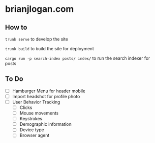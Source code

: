 # brianjlogan.com

## How to

`trunk serve` to develop the site

`trunk build` to build the site for deployment

`cargo run -p search-index posts/ index/` to run the search indexer for posts

## To Do 

- [ ] Hamburger Menu for header mobile
- [ ] Import headshot for profile photo
- [ ] User Behavior Tracking
    - [ ] Clicks
    - [ ] Mouse movements
    - [ ] Keystrokes
    - [ ] Demographic information
    - [ ] Device type
    - [ ] Browser agent
